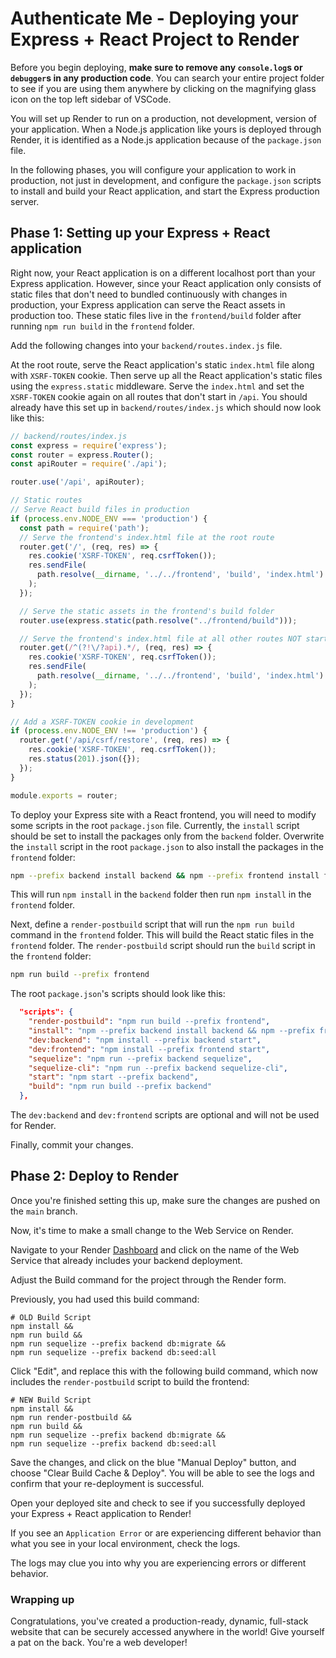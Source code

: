# Authenticate Me - Deploying your Express + React Project to Render

Before you begin deploying, **make sure to remove any `console.log`s or
`debugger`s in any production code**. You can search your entire project folder
to see if you are using them anywhere by clicking on the magnifying glass icon
on the top left sidebar of VSCode.

You will set up Render to run on a production, not development, version of your
application. When a Node.js application like yours is deployed through Render,
it is identified as a Node.js application because of the `package.json` file.

In the following phases, you will configure your application to work in
production, not just in development, and configure the `package.json` scripts
to install and build your React application, and start the Express production server.

## Phase 1: Setting up your Express + React application

Right now, your React application is on a different localhost port than your
Express application. However, since your React application only consists of
static files that don't need to bundled continuously with changes in production,
your Express application can serve the React assets in production too. These
static files live in the `frontend/build` folder after running `npm run build`
in the `frontend` folder.

Add the following changes into your `backend/routes.index.js` file.

At the root route, serve the React application's static `index.html` file along
with `XSRF-TOKEN` cookie. Then serve up all the React application's static
files using the `express.static` middleware. Serve the `index.html` and set the
`XSRF-TOKEN` cookie again on all routes that don't start in `/api`. You should
already have this set up in `backend/routes/index.js` which should now look
like this:

```js
// backend/routes/index.js
const express = require('express');
const router = express.Router();
const apiRouter = require('./api');

router.use('/api', apiRouter);

// Static routes
// Serve React build files in production
if (process.env.NODE_ENV === 'production') {
  const path = require('path');
  // Serve the frontend's index.html file at the root route
  router.get('/', (req, res) => {
    res.cookie('XSRF-TOKEN', req.csrfToken());
    res.sendFile(
      path.resolve(__dirname, '../../frontend', 'build', 'index.html')
    );
  });

  // Serve the static assets in the frontend's build folder
  router.use(express.static(path.resolve("../frontend/build")));

  // Serve the frontend's index.html file at all other routes NOT starting with /api
  router.get(/^(?!\/?api).*/, (req, res) => {
    res.cookie('XSRF-TOKEN', req.csrfToken());
    res.sendFile(
      path.resolve(__dirname, '../../frontend', 'build', 'index.html')
    );
  });
}

// Add a XSRF-TOKEN cookie in development
if (process.env.NODE_ENV !== 'production') {
  router.get('/api/csrf/restore', (req, res) => {
    res.cookie('XSRF-TOKEN', req.csrfToken());
    res.status(201).json({});
  });
}

module.exports = router;
```

To deploy your Express site with a React frontend, you will need to modify some
scripts in the root `package.json` file. Currently, the `install` script should
be set to install the packages only from the `backend` folder. Overwrite the
`install` script in the root `package.json` to also install the packages in the
`frontend` folder:

```bash
npm --prefix backend install backend && npm --prefix frontend install frontend
```

This will run `npm install` in the `backend` folder then run `npm install` in
the `frontend` folder.

Next, define a `render-postbuild` script that will run the `npm run build`
command in the `frontend` folder. This will build the React static files in
the `frontend` folder. The `render-postbuild` script should run the `build`
script in the `frontend` folder:

```bash
npm run build --prefix frontend
```

The root `package.json`'s scripts should look like this:

```json
  "scripts": {
    "render-postbuild": "npm run build --prefix frontend",
    "install": "npm --prefix backend install backend && npm --prefix frontend install frontend",
    "dev:backend": "npm install --prefix backend start",
    "dev:frontend": "npm install --prefix frontend start",
    "sequelize": "npm run --prefix backend sequelize",
    "sequelize-cli": "npm run --prefix backend sequelize-cli",
    "start": "npm start --prefix backend",
    "build": "npm run build --prefix backend"
  },
```

The `dev:backend` and `dev:frontend` scripts are optional and will not be used
for Render.

<!-- Not using CSP in helmet anymore -->
<!-- There's just one more thing to edit. For the `build` script in the
`frontend/package.json` file, add an `INLINE_RUNTIME_CHUNK=false` environment
variable before `react-scripts build`. This is necessary because the `helmet`
backend package is a middleware you added as an extra layer of security to the
Express application in production. The `helmet` middleware adds a [Content
Security Policy] which doesn't allow unsafe-inline JavaScript scripts. React,
by default, adds their JavaScript scripts as unsafe-inline. To remove this,
you need to have an environment variable of `INLINE_RUNTIME_CHUNK` set to
`false` before running `react-scripts build`.

`frontend/package.json`'s scripts should now look like this:

```json
  "scripts": {
    "start": "react-scripts start",
    "build": "INLINE_RUNTIME_CHUNK=false react-scripts build",
    "test": "react-scripts test",
    "eject": "react-scripts eject"
  },
``` -->

Finally, commit your changes.

## Phase 2: Deploy to Render

Once you're finished setting this up, make sure the changes are pushed on the `main` branch.

Now, it's time to make a small change to the Web Service on Render.

Navigate to your Render [Dashboard] and click on the name of the Web Service
that already includes your backend deployment.

Adjust the Build command for the project through the Render form.

Previously, you had used this build command:

```shell
# OLD Build Script
npm install &&
npm run build &&
npm run sequelize --prefix backend db:migrate &&
npm run sequelize --prefix backend db:seed:all
```

Click "Edit", and replace this with the following build command, which now includes the `render-postbuild` script to build the frontend:

```shell
# NEW Build Script
npm install &&
npm run render-postbuild &&
npm run build &&
npm run sequelize --prefix backend db:migrate &&
npm run sequelize --prefix backend db:seed:all
```

Save the changes, and click on the blue "Manual Deploy" button, and choose
"Clear Build Cache & Deploy". You will be able to see the logs and confirm that
your re-deployment is successful.

Open your deployed site and check to see if you successfully deployed your
Express + React application to Render!

If you see an `Application Error` or are experiencing different behavior than
what you see in your local environment, check the logs.

The logs may clue you into why you are experiencing errors or different
behavior.

### Wrapping up

Congratulations, you've created a production-ready, dynamic, full-stack website
that can be securely accessed anywhere in the world! Give yourself a pat on the
back. You're a web developer!


[Dashboard]: https://dashboard.render.com/
